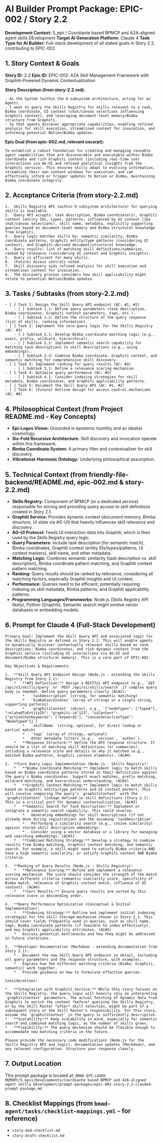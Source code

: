 # AI Builder Prompt Package: EPIC-002 / Story 2.2

**Development Context:** 5_epii / Coordiante based BPMCP and A2A-aligned agent skills DEvelopment
**Target AI Generation Platform:** Claude 4
**Task Type for AI Builder:** Full-stack development of all stated goals in Story 2.2, contributing to EPIC-002.

## 1. Story Context & Goals

**Story ID:** 2.2
**Epic ID:** EPIC-002: A2A Skill Management Framework with Graphiti-Powered Dynamic Contextualization

**Story Description (from story-2.2.md):**
```
- As the System (within the 6-subsystem architecture, acting for an Agent),
- I want to query the Skills Registry for skills relevant to a task, Bimba coordinate, UI context (chat/canvas selections influencing Graphiti context), and leveraging document-level memory/Bimba structure from Graphiti,
- So that agents discover appropriate capabilities, enabling refined analysis for skill execution, streamlined context for invocation, and informing potential Notion/Bimba updates.
```

**Epic Goal (from epic-002.md, relevant excerpt):**
```
To establish a robust foundation for creating and managing reusable agent capabilities that are discoverable and executable within Bimba coordinate and rich Graphiti context (including real-time user interactions via AG-UI and refined analytical insights from the Graphiti service). This ensures skills adapt to evolving information, streamline their own context windows for execution, and can effectively inform or trigger updates to Notion or Bimba, maintaining Bimba coordinate integrity.
```

## 2. Acceptance Criteria (from story-2.2.md)

```
1.  Skills Registry API (within 6-subsystem architecture) for querying skills is available.
2.  Query API accepts: task description, Bimba coordinate(s), Graphiti context (entity IDs, types, patterns, influenced by UI context like chat/canvas selections), skill name, metadata, explicitly supporting queries based on document-level memory and Bimba structural knowledge from Graphiti.
3.  Query logic matches skills by: semantic similarity, Bimba coordinate patterns, Graphiti entity/type patterns (considering UI context), and Graphiti-derived document/structural knowledge.
4.  Query results: list of matching skill definitions/summaries, ranked by relevance (considering UI context and Graphiti insights).
5.  Query is efficient for many skills.
6.  (Future) Access controls noted.
7.  Skill discovery aids refined analysis for skill execution and streamlines context for invocation.
8.  The discovery process considers how skill applicability might relate to potential Notion/Bimba updates.
```

## 3. Tasks / Subtasks (from story-2.2.md)

```
- [ ] Task 1: Design the Skill Query API endpoint (AC: #1, #2)
    - [ ] Subtask 1.1: Define query parameters (task description, Bimba coordinates, Graphiti context parameters, tags, etc.).
    - [ ] Subtask 1.2: Define the structure of the query response (list of skills, ranking information).
- [ ] Task 2: Implement the core query logic for the Skills Registry (AC: #3)
    - [ ] Subtask 2.1: Develop Bimba coordinate matching logic (e.g., exact, prefix, wildcard, hierarchical).
    - [ ] Subtask 2.2: Implement semantic search capability for matching task descriptions to skill descriptions (e.g., using embeddings).
    - [ ] Subtask 2.3: Combine Bimba coordinate, Graphiti context, and semantic matching for comprehensive skill discovery.
- [ ] Task 3: Implement ranking for query results (AC: #4)
    - [ ] Subtask 3.1: Define a relevance scoring mechanism.
- [ ] Task 4: Optimize query performance (AC: #5)
    - [ ] Subtask 4.1: Consider indexing strategies for skill metadata, Bimba coordinates, and Graphiti applicability patterns.
- [ ] Task 5: Document the Skill Query API (AC: #1, #2)
- [ ] Task 6: (Future) Outline design for access control mechanisms (AC: #6)
```

## 4. Philosophical Context (from Project README.md - Key Concepts)

*   **Epi-Logos Vision:** Grounded in epistemic humility and an idealist cosmology.
*   **Six-Fold Recursive Architecture:** Skill discovery and invocation operate within this framework.
*   **Bimba Coordinate System:** A primary filter and contextualizer for skill discovery.
*   **Vibrational-Harmonic Ontology:** Underlying philosophical assumption.

## 5. Technical Context (from friendly-file-backend/README.md, epic-002.md & story-2.2.md)

*   **Skills Registry:** Component of BPMCP (or a dedicated service) responsible for storing and providing query access to skill definitions created in Story 2.1.
*   **Graphiti Service:** Provides dynamic context (document memory, Bimba structure, UI state via AG-UI) that heavily influences skill relevance and discovery.
*   **AG-UI Protocol:** Feeds UI interaction data into Graphiti, which is then used by the Skills Registry query logic.
*   **Query Parameters:** Include task description (for semantic match), Bimba coordinates, Graphiti context (entity IDs/types/patterns, UI context markers), skill name, and other metadata.
*   **Matching Logic:** Combines semantic similarity (task description vs. skill description), Bimba coordinate pattern matching, and Graphiti context pattern matching.
*   **Ranking:** Query results should be ranked by relevance, considering all matching factors, especially Graphiti insights and UI context.
*   **Performance:** Queries need to be efficient, potentially requiring indexing on skill metadata, Bimba patterns, and Graphiti applicability patterns.
*   **Programming Languages/Frameworks:** Node.js (Skills Registry API likely), Python (Graphiti). Semantic search might involve vector databases or embedding models.

## 6. Prompt for Claude 4 (Full-Stack Development)

```
Primary Goal: Implement the Skill Query API and associated logic for the Skills Registry as defined in Story 2.2. This will enable agents to dynamically discover contextually relevant skills based on task descriptions, Bimba coordinates, and rich dynamic context from the Graphiti service (including UI interactions via AG-UI and document/Bimba structural memory). This is a core part of EPIC-002.

Key Objectives & Requirements:

1.  **Skill Query API Endpoint Design (Node.js - extending the Skills Registry from Story 2.1):
    *   **API Definition:** Design a RESTful API endpoint (e.g., `GET /api/v1/skills/query` or `POST /api/v1/skills/search` if complex query body is needed). Define query parameters clearly (AC#2):
        *   `taskDescription` (string, for semantic matching)
        *   `bimbaCoordinates` (array of strings or a single string, supporting patterns)
        *   `graphitiContext` (object, e.g., `{"nodeTypes": ["TypeA"], "relatedToEntityID": "graphiti-id-123", "uiContext": {"activeChatKeywords": ["keyword1"], "canvasSelectionType": "NodeTypeX"}}`)
        *   `skillName` (string, optional, for direct lookup or partial match)
        *   `tags` (array of strings, optional)
        *   Other metadata filters (e.g., `version`, `author`).
    *   **Response Structure:** Define the API response structure. It should be a list of matching skill definitions (or summaries), including a relevance score and details on why it matched (e.g., matched Bimba patterns, Graphiti context elements). (AC#4)

2.  **Core Query Logic Implementation (Node.js - Skills Registry):
    *   **Bimba Coordinate Matching:** Implement logic to match skills based on Bimba coordinate patterns stored in their definitions against the query's Bimba coordinates. Support exact matches, prefix matching, wildcard matching, and hierarchical understanding. (AC#3)
    *   **Graphiti Context Matching:** Implement logic to match skills based on Graphiti entity/type patterns and UI context markers. This will involve comparing the query's `graphitiContext` with the `graphitiContext` linkage defined in skill definitions (Story 2.1). This is a critical part for dynamic contextualization. (AC#3)
    *   **Semantic Search for Task Description:** Implement or integrate a semantic search capability. This could involve:
        *   Generating embeddings for skill descriptions (if not already done during registration) and the incoming `taskDescription`.
        *   Performing a similarity search (e.g., cosine similarity) against stored skill description embeddings.
        *   Consider using a vector database or a library for managing and searching embeddings. (AC#3)
    *   **Combined Matching Strategy:** Develop a strategy to combine results from Bimba matching, Graphiti context matching, and semantic search. For example, a skill might need to satisfy Bimba criteria AND have a high semantic similarity, or satisfy Graphiti context AND Bimba criteria.

3.  **Ranking of Query Results (Node.js - Skills Registry):
    *   **Relevance Scoring:** Define and implement a relevance scoring mechanism. The score should consider the strength of the match across different criteria (semantic similarity score, specificity of Bimba match, relevance of Graphiti context match, influence of UI context). (AC#4)
    *   **Sort Results:** Ensure query results are sorted by this relevance score in descending order.

4.  **Query Performance Optimization (Conceptual & Initial Implementation):
    *   **Indexing Strategy:** Outline and implement initial indexing strategies for the skill storage mechanism chosen in Story 2.1. This should cover fields frequently used in queries, such as skill name, tags, Bimba coordinate patterns (if feasible to index effectively), and key Graphiti applicability attributes. (AC#5)
    *   Discuss potential bottlenecks and how they might be addressed in future iterations.

5.  **Developer Documentation (Markdown - extending documentation from Story 2.1):
    *   Document the new Skill Query API endpoint in detail, including all query parameters and the response structure, with examples.
    *   Explain how the different matching criteria (Bimba, Graphiti, semantic) work together.
    *   Provide guidance on how to formulate effective queries.

Considerations:

*   **Integration with Graphiti Service:** While this story focuses on the Skills Registry, the query logic will heavily rely on interpreting `graphitiContext` parameters. The actual fetching of dynamic data from Graphiti to enrich the context *before* querying the Skills Registry, or by the Skill Router *after* skill selection, might be part of a subsequent story or the Skill Router's responsibility. For this story, assume the `graphitiContext` in the query is sufficiently descriptive.
*   **Scalability:** Keep scalability in mind, especially for semantic search and combined matching logic, as the number of skills grows.
*   **Flexibility:** The query mechanism should be flexible enough to accommodate new matching criteria in the future.

Please provide the necessary code modifications (Node.js for the Skills Registry API and logic), documentation updates (Markdown), and any relevant configuration. Structure your response clearly.
```

## 7. Output Location

This prompt package is located at: `BMAD EPI-LOGOS MEMORY/5_epii/Developments/Coordiante based BPMCP and A2A-aligned agent skills DEvelopment/prompt-packages/epic-002-story-2.2-claude4-prompt-package.md`

## 8. Checklist Mappings (from `bmad-agent/tasks/checklist-mappings.yml` - for reference)

*   `story-dod-checklist.md`
*   `story-draft-checklist.md`